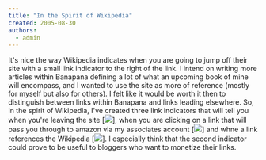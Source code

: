 ```yaml
---
title: "In the Spirit of Wikipedia"
created: 2005-08-30
authors: 
  - admin
---
```


It's nice the way Wikipedia indicates when you are going to jump off their site with a small link indicator to the right of the link. I intend on writing more articles within Banapana defining a lot of what an upcoming book of mine will encompass, and I wanted to use the site as more of reference (mostly for myself but also for others). I felt like it would be worth it then to distinguish between links within Banapana and links leading elsewhere. So, in the spirit of Wikipedia, I've created three link indicators that will tell you when you're leaving the site \[![](assets/images/external.png)\], when you are clicking on a link that will pass you through to amazon via my associates account \[![](assets/images/amazon.png)\] and whne a link references the Wikipedia \[![](assets/images/wikipedia.png)\]. I especially think that the second indicator could prove to be useful to bloggers who want to monetize their links.
